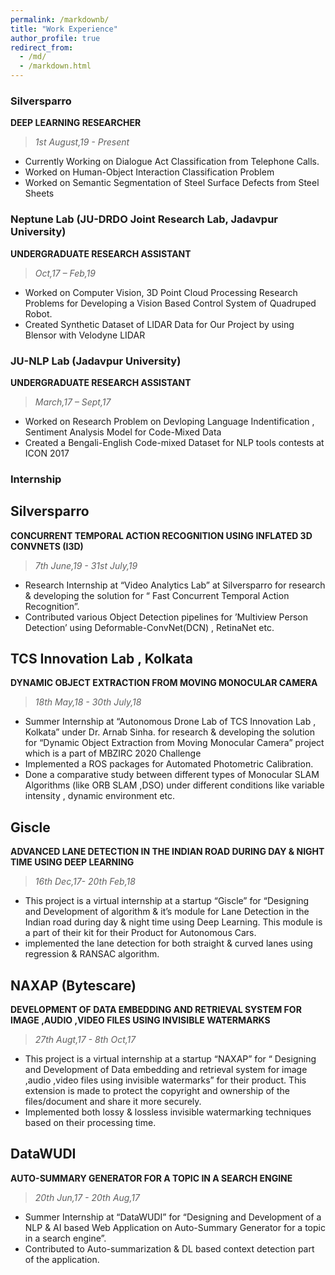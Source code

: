 ```yaml
---
permalink: /markdownb/
title: "Work Experience"
author_profile: true
redirect_from: 
  - /md/
  - /markdown.html
---
```

### Silversparro
**DEEP LEARNING RESEARCHER**
> *1st August,19 - Present*

* Currently Working on Dialogue Act Classification from Telephone Calls.
* Worked on Human-Object Interaction Classification Problem
* Worked on Semantic Segmentation of Steel Surface Defects from Steel Sheets

### Neptune Lab (JU-DRDO Joint Research Lab, Jadavpur University)
**UNDERGRADUATE RESEARCH ASSISTANT**
> *Oct,17 – Feb,19*

* Worked on Computer Vision, 3D Point Cloud Processing Research Problems for Developing a Vision Based Control System of Quadruped Robot.
* Created Synthetic Dataset of LIDAR Data for Our Project by using Blensor with Velodyne LIDAR

### JU-NLP Lab (Jadavpur University)
**UNDERGRADUATE RESEARCH ASSISTANT**
> *March,17 – Sept,17*

* Worked on Research Problem on Devloping Language Indentification , Sentiment Analysis Model for Code-Mixed Data
* Created a Bengali-English Code-mixed Dataset for NLP tools contests at ICON 2017

### Internship

## Silversparro
**CONCURRENT TEMPORAL ACTION RECOGNITION USING INFLATED 3D CONVNETS (I3D)**
> *7th June,19 - 31st July,19*

* Research Internship at “Video Analytics Lab” at Silversparro for research & developing the solution for “ Fast Concurrent Temporal Action Recognition”.
* Contributed various Object Detection pipelines for ’Multiview Person Detection’ using Deformable-ConvNet(DCN) , RetinaNet etc.

## TCS Innovation Lab , Kolkata
**DYNAMIC OBJECT EXTRACTION FROM MOVING MONOCULAR CAMERA**
> *18th May,18 - 30th July,18*

* Summer Internship at “Autonomous Drone Lab of TCS Innovation Lab , Kolkata” under Dr. Arnab Sinha. for research & developing the solution for “Dynamic Object Extraction from Moving Monocular Camera” project which is a part of MBZIRC 2020 Challenge
* Implemented a ROS packages for Automated Photometric Calibration.
* Done a comparative study between different types of Monocular SLAM Algorithms (like ORB SLAM ,DSO) under different conditions like variable intensity , dynamic environment etc.

## Giscle
**ADVANCED LANE DETECTION IN THE INDIAN ROAD DURING DAY & NIGHT TIME USING DEEP LEARNING**
> *16th Dec,17- 20th Feb,18*

* This project is a virtual internship at a startup “Giscle” for “Designing and Development of algorithm & it’s module for Lane Detection in the
Indian road during day & night time using Deep Learning. This module is a part of their kit for their Product for Autonomous Cars.
* implemented the lane detection for both straight & curved lanes using regression & RANSAC algorithm.

## NAXAP (Bytescare)
**DEVELOPMENT OF DATA EMBEDDING AND RETRIEVAL SYSTEM FOR IMAGE ,AUDIO ,VIDEO FILES USING INVISIBLE WATERMARKS**
> *27th Augt,17 - 8th Oct,17*

* This project is a virtual internship at a startup “NAXAP” for “ Designing and Development of Data embedding and retrieval system for image ,audio ,video files using invisible watermarks” for their product. This extension is made to protect the copyright and ownership of the files/document and share it more securely.
* Implemented both lossy & lossless invisible watermarking techniques based on their processing time.

## DataWUDI
**AUTO-SUMMARY GENERATOR FOR A TOPIC IN A SEARCH ENGINE**
> *20th Jun,17 - 20th Aug,17*

* Summer Internship at “DataWUDI” for “Designing and Development of a NLP & AI based Web Application on Auto-Summary Generator for a
topic in a search engine”.
* Contributed to Auto-summarization & DL based context detection part of the application.

